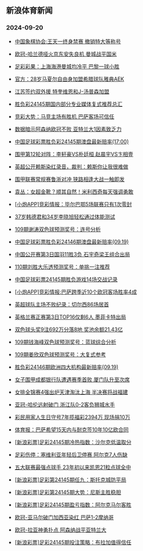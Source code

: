 ## 新浪体育新闻 
### 2024-09-20

+ [中国象棋协会:王天一终身禁赛 撤销特大等称号](https://sports.sina.com.cn/go/2024-09-19/doc-incpsatv1518747.shtml)

+ [欧冠-哈兰德哑火京东安失良机 曼城战平国米](https://sports.sina.com.cn/g/seriea/2024-09-19/doc-incprwmy8302138.shtml)

+ [足彩彩果：上海海港曼城均冷平 巴黎一球小胜](https://sports.sina.com.cn/l/2024-09-19/doc-incprwmy8287726.shtml)

+ [官方：28岁马夏尔自由身加盟希腊球队雅典AEK](https://sports.sina.com.cn/g/2024-09-19/doc-incprfqh8505172.shtml)

+ [江苏签约双外援 特奎维恩和J-汤普森加盟](https://sports.sina.com.cn/basketball/cba/2024-09-19/doc-incpqzhi1821870.shtml)

+ [胜负彩24145期国内部分专业媒体复式推荐总汇](https://sports.sina.com.cn/l/2024-09-19/doc-incprwmu7172671.shtml)

+ [竞彩大势：马竞主场有胜机 巴萨客场可信任](https://sports.sina.com.cn/l/2024-09-19/doc-incprwmx1513946.shtml)

+ [数据暗示阿森纳欧冠不败 亚特兰大1因素致乏力](https://sports.sina.com.cn/l/2024-09-19/doc-incprwmu7130221.shtml)

+ [中国足球彩票胜负彩24145期澳盘最新赔率(17:00)](https://sports.sina.com.cn/l/2024-09-19/doc-incprwmx1567606.shtml)

+ [围甲第12轮对阵：李轩豪VS朴廷桓 赵晨宇VS卞相壹](https://sports.sina.com.cn/go/2024-09-19/doc-incprwmy8335153.shtml)

+ [英超公开赖斯染红录音，裁判：赖斯你让我很难做](https://sports.sina.com.cn/g/2024-09-19/doc-incprfqe4189049.shtml)

+ [围甲联赛常规赛鲁浙对冲 狭路相逢大战一触即发](https://sports.sina.com.cn/go/2024-09-19/doc-incpsatv1460980.shtml)

+ [袁丛：女超金靴？顺其自然！米利西奇每天强调勇敢](https://sports.sina.com.cn/china/2024-09-19/doc-incpspiq3697349.shtml)

+ [[小炮APP]竞彩情报：毕尔巴鄂5场联赛只有1次零封](https://sports.sina.com.cn/l/2024-09-19/doc-incpsats7127347.shtml)

+ [37岁韩德君和34岁李晓旭轻松通过体能测试](https://sports.sina.com.cn/basketball/cba/2024-09-18/doc-incpqzhh4285450.shtml)

+ [109期谢涛双色球预测奖号：连号分析](https://sports.sina.com.cn/l/2024-09-19/doc-incpsatv1532058.shtml)

+ [中国足球彩票胜负彩24146期澳盘最新赔率(09.19)](https://sports.sina.com.cn/l/2024-09-19/doc-incpspir1444051.shtml)

+ [中国公开赛第3日国羽11胜3负 石宇奇梁王组合出局](https://sports.sina.com.cn/others/badmin/2024-09-19/doc-incptefe6699122.shtml)

+ [110期刘胜大乐透预测奖号：单挑一注推荐](https://sports.sina.com.cn/l/2024-09-19/doc-incpspin6921976.shtml)

+ [中国足球彩票24145期胜负游戏14场交战记录](https://sports.sina.com.cn/l/2024-09-19/doc-incprwmx1575425.shtml)

+ [[小炮APP]竞彩情报:巴萨跨季近10个欧冠客场胜率4成](https://sports.sina.com.cn/l/2024-09-19/doc-incpshzq6997663.shtml)

+ [英超球队主场不败纪录：切尔西86场居首](https://sports.sina.com.cn/g/2024-09-19/doc-incprfqh8496653.shtml)

+ [英格兰赛正赛第3日TOP16仅剩6人 墨菲卡特出局](https://sports.sina.com.cn/others/snooker/2024-09-19/doc-incprwmy8322785.shtml)

+ [双色球头奖9注692万分落8地 奖池余额21.43亿](https://sports.sina.com.cn/l/2024-09-19/doc-incptefe6716285.shtml)

+ [109期钱海峰双色球预测奖号：蓝球综合分析](https://sports.sina.com.cn/l/2024-09-19/doc-incpsatw8283293.shtml)

+ [109期姜欣双色球预测奖号：大复式参考](https://sports.sina.com.cn/l/2024-09-19/doc-incpsatv1533325.shtml)

+ [胜负彩24146期欧洲四大机构最新赔率(09.19)](https://sports.sina.com.cn/l/2024-09-19/doc-incpspis8194876.shtml)

+ [女子围甲成都银行队遭遇赛季首败 厦门队升至次席](https://sports.sina.com.cn/go/2024-09-19/doc-incprwmy8332669.shtml)

+ [女排全锦赛4强出炉天津淘汰上海 半决赛将战福建](https://sports.sina.com.cn/others/volleyball/2024-09-19/doc-incptefh3497978.shtml)

+ [亚冠-哈伦远射破门 浙江队0-2客负狮城水手](https://sports.sina.com.cn/china/afccl/2024-09-19/doc-incptefk7991585.shtml)

+ [彩民用家人生日守号7年揽福彩2394万 现场捐10万](https://sports.sina.com.cn/l/2024-09-20/doc-incptzky7715716.shtml)

+ [体育报：巴萨希望15天内与耐克签10年10亿欧合同](https://sports.sina.com.cn/g/laliga/2024-09-19/doc-incpstrp1344359.shtml)

+ [[新浪彩票]足彩24145期冷热指数：沙尔克低温取分](https://sports.sina.com.cn/l/2024-09-20/doc-incptzkx0974469.shtml)

+ [足彩伤停：塞维利亚年轻后卫停赛 阿尔克7人伤缺](https://sports.sina.com.cn/l/2024-09-19/doc-incpspiq3747495.shtml)

+ [五大联赛最强点球手 23年初以来凯恩21粒点球全中](https://sports.sina.com.cn/global/germany/2024-09-19/doc-incpstrk6880248.shtml)

+ [[新浪彩票]足彩第24145期任九：斯托克城防平局](https://sports.sina.com.cn/l/2024-09-20/doc-incpufsu3013142.shtml)

+ [[新浪彩票]足彩第24145期大势：尼斯主胜稳胆](https://sports.sina.com.cn/l/2024-09-20/doc-incpufss6235089.shtml)

+ [[新浪彩票]足彩24145期盈亏指数：阿尔克马尔客胜](https://sports.sina.com.cn/l/2024-09-20/doc-incpufsv0885724.shtml)

+ [欧冠-亚马尔破门加西亚染红 巴萨1-2摩纳哥](https://sports.sina.com.cn/g/laliga/2024-09-20/doc-incpufss6253423.shtml)

+ [欧冠-拉亚神勇扑点 阿森纳战平亚特兰大](https://sports.sina.com.cn/g/pl/2024-09-20/doc-incpufss6250353.shtml)

+ [[新浪彩票]足彩24145期投注策略：布拉加值得信任](https://sports.sina.com.cn/l/2024-09-20/doc-incpufsv0884576.shtml)

